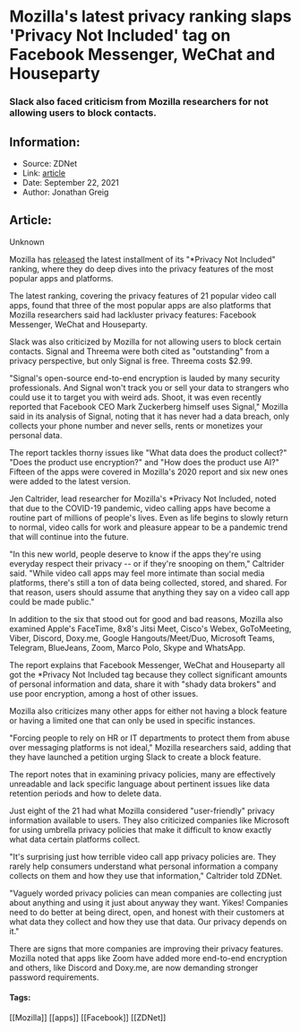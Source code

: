 # Mozilla's latest privacy ranking slaps 'Privacy Not Included' tag on Facebook Messenger, WeChat and Houseparty
### Slack also faced criticism from Mozilla researchers for not allowing users to block contacts.

## Information:
+ Source: ZDNet
+ Link: [article](https://www.zdnet.com/article/mozillas-latest-ranking-slaps-privacy-not-included-tag-on-facebook-messenger-wechat-and-houseparty/)
+ Date: September 22, 2021
+ Author: Jonathan Greig


## Article:
Unknown

Mozilla has [released](https://foundation.mozilla.org/en/privacynotincluded/signal/) the latest installment of its "*Privacy Not Included" ranking, where they do deep dives into the privacy features of the most popular apps and platforms. 

The latest ranking, covering the privacy features of 21 popular video call apps, found that three of the most popular apps are also platforms that Mozilla researchers said had lackluster privacy features: Facebook Messenger, WeChat and Houseparty.

Slack was also criticized by Mozilla for not allowing users to block certain contacts. Signal and Threema were both cited as "outstanding" from a privacy perspective, but only Signal is free. Threema costs $2.99.

"Signal's open-source end-to-end encryption is lauded by many security professionals. And Signal won't track you or sell your data to strangers who could use it to target you with weird ads. Shoot, it was even recently reported that Facebook CEO Mark Zuckerberg himself uses Signal," Mozilla said in its analysis of Signal, noting that it has never had a data breach, only collects your phone number and never sells, rents or monetizes your personal data.

The report tackles thorny issues like "What data does the product collect?" "Does the product use encryption?" and "How does the product use AI?" Fifteen of the apps were covered in Mozilla's 2020 report and six new ones were added to the latest version. 

Jen Caltrider, lead researcher for Mozilla's *Privacy Not Included, noted that due to the COVID-19 pandemic, video calling apps have become a routine part of millions of people's lives. Even as life begins to slowly return to normal, video calls for work and pleasure appear to be a pandemic trend that will continue into the future. 

"In this new world, people deserve to know if the apps they're using everyday respect their privacy -- or if they're snooping on them," Caltrider said. "While video call apps may feel more intimate than social media platforms, there's still a ton of data being collected, stored, and shared. For that reason, users should assume that anything they say on a video call app could be made public."






In addition to the six that stood out for good and bad reasons, Mozilla also examined Apple's FaceTime, 8x8's Jitsi Meet, Cisco's Webex, GoToMeeting, Viber, Discord, Doxy.me, Google Hangouts/Meet/Duo, Microsoft Teams, Telegram, BlueJeans, Zoom, Marco Polo, Skype and WhatsApp.

The report explains that Facebook Messenger, WeChat and Houseparty all got the *Privacy Not Included tag because they collect significant amounts of personal information and data, share it with "shady data brokers" and use poor encryption, among a host of other issues. 

Mozilla also criticizes many other apps for either not having a block feature or having a limited one that can only be used in specific instances. 

"Forcing people to rely on HR or IT departments to protect them from abuse over messaging platforms is not ideal," Mozilla researchers said, adding that they have launched a petition urging Slack to create a block feature. 

The report notes that in examining privacy policies, many are effectively unreadable and lack specific language about pertinent issues like data retention periods and how to delete data.

Just eight of the 21 had what Mozilla considered "user-friendly" privacy information available to users. They also criticized companies like Microsoft for using umbrella privacy policies that make it difficult to know exactly what data certain platforms collect. 

"It's surprising just how terrible video call app privacy policies are. They rarely help consumers understand what personal information a company collects on them and how they use that information," Caltrider told ZDNet. 

"Vaguely worded privacy policies can mean companies are collecting just about anything and using it just about anyway they want. Yikes! Companies need to do better at being direct, open, and honest with their customers at what data they collect and how they use that data. Our privacy depends on it."

There are signs that more companies are improving their privacy features. Mozilla noted that apps like Zoom have added more end-to-end encryption and others, like Discord and Doxy.me, are now demanding stronger password requirements. 





#### Tags:
[[Mozilla]] [[apps]] [[Facebook]] [[ZDNet]]
